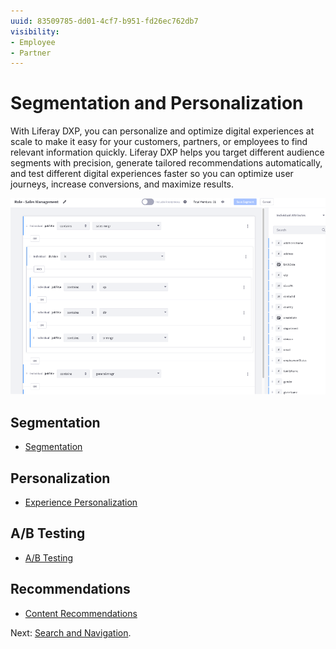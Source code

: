 ```yaml
---
uuid: 83509785-dd01-4cf7-b951-fd26ec762db7
visibility: 
- Employee
- Partner
---
```


# Segmentation and Personalization

With Liferay DXP, you can personalize and optimize digital experiences at scale to make it easy for your customers, partners, or employees to find relevant information quickly. Liferay DXP helps you target different audience segments with precision, generate tailored recommendations automatically, and test different digital experiences faster so you can optimize user journeys, increase conversions, and maximize results.

![User segments can be specified with very fine-grained levels of detail.](./segmentation-and-personalization/images/01.png)

## Segmentation

* [Segmentation](https://learn.liferay.com/w/dxp/site-building/personalizing-site-experience/segmentation)

## Personalization

* [Experience Personalization](https://learn.liferay.com/w/dxp/site-building/personalizing-site-experience/experience-personalization)

## A/B Testing

* [A/B Testing](https://learn.liferay.com/w/dxp/site-building/optimizing-sites/ab-testing/ab-testing)

## Recommendations

* [Content Recommendations](https://learn.liferay.com/web/guest/w/dxp/site-building/personalizing-site-experience/experience-personalization/understanding-content-recommendations)

Next: [Search and Navigation](./search-and-navigation.md).
